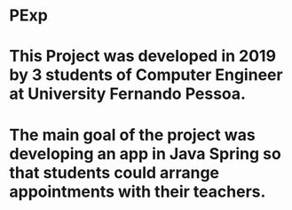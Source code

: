 # PExp
# This Project was developed in 2019 by 3 students of Computer Engineer at University Fernando Pessoa.
# The main goal of the project was developing an app in Java Spring so that students could arrange appointments with their teachers.
